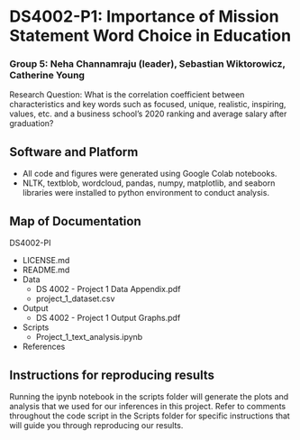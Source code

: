 # DS4002-P1: Importance of Mission Statement Word Choice in Education
### Group 5: Neha Channamraju (leader), Sebastian Wiktorowicz, Catherine Young
Research Question: What is the correlation coefficient between characteristics and key words such as focused, unique, realistic, inspiring, values, etc. and a business school’s 2020 ranking and average salary after graduation?

## Software and Platform
- All code and figures were generated using Google Colab notebooks.
- NLTK, textblob, wordcloud, pandas, numpy, matplotlib, and seaborn libraries were installed to python environment to conduct analysis.

## Map of Documentation
DS4002-PI
- LICENSE.md
- README.md
- Data
  - DS 4002 - Project 1 Data Appendix.pdf
  - project_1_dataset.csv
- Output
    - DS 4002 - Project 1 Output Graphs.pdf
- Scripts
    - Project_1_text_analysis.ipynb
- References

## Instructions for reproducing results
Running the ipynb notebook in the scripts folder will generate the plots and analysis that we used for our inferences in this project. Refer to comments throughout the code script in the Scripts folder
for specific instructions that will guide you through reproducing our results.
